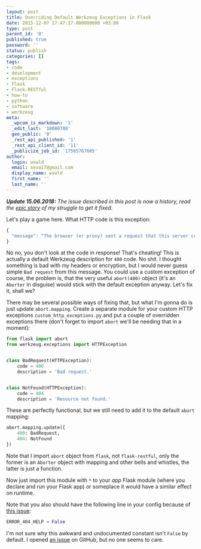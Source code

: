 ```yaml
---
layout: post
title: Overriding Default Werkzeug Exceptions in Flask
date: 2015-12-07 17:47:17.000000000 +03:00
type: post
parent_id: '0'
published: true
password: ''
status: publish
categories: []
tags:
- code
- development
- exceptions
- Flask
- Flask-RESTful
- how-to
- python
- software
- werkzeug
meta:
  _wpcom_is_markdown: '1'
  _edit_last: '10080708'
  geo_public: '0'
  _rest_api_published: '1'
  _rest_api_client_id: '11'
  _publicize_job_id: '17565767605'
author:
  login: wswld
  email: seva17@gmail.com
  display_name: wswld
  first_name: ''
  last_name: ''
---
```


***Update 15.06.2018:*** *The issue described in this post is now a history, 
read the [epic story](
http://bardakist.com/2018/06/14/i-created-an-issue-in-flask-restful/) of my 
struggle to get it fixed.*


Let's play a game here. What HTTP code is this exception:

``` javascript 
{ 
  "message": "The browser (or proxy) sent a request that this server could not understand." 
}
```

No no, you don't look at the code in response! That's cheating! This is 
actually a default Werkzeug description for `400` code. No shit. I thought 
something is bad with my headers or encryption, but I would never guess simple 
`Bad request` from this message. You could use a custom exception of course, 
the problem is, that the very useful `abort(400)` object (it's an `Aborter` in 
disguise) would stick with the default exception anyway. Let's fix it, shall we?

There may be several possible ways of fixing that, but what I'm gonna do is 
just update `abort.mapping`. Create a separate module for your custom HTTP 
exceptions `custom_http_exceptions.py` and put a couple of overridden 
exceptions there (don't forget to import `abort` we'll be needing that in a 
moment):

``` python 
from flask import abort
from werkzeug.exceptions import HTTPException


class BadRequest(HTTPException): 
    code = 400
    description = 'Bad request.'


class NotFound(HTTPException): 
    code = 404
    description = 'Resource not found.' 
```

These are perfectly functional, but we still need to add it to the default 
`abort` mapping:

``` python 
abort.mapping.update({ 
    400: BadRequest, 
    404: NotFound 
})
```

Note that I import `abort` object from `flask`, not `flask-restful`, only the 
former is an `Aborter` object with mapping and other bells and whistles, the 
latter is just a function.

Now just import this module with `*` to your *app* Flask module (where you 
declare and run your Flask app) or someplace it would have a similar effect on 
runtime.

Note that you also should have the following line in your config because of [
this issue](http://stackoverflow.com/questions/34066290/custom-abort-mapping-exceptions-in-flask):

``` python 
ERROR_404_HELP = False 
```

I'm not sure why this awkward and undocumented constant isn't `False` by 
default. I opened [an issue](
https://github.com/flask-restful/flask-restful/issues/545) on GitHub, but no 
one seems to care.
